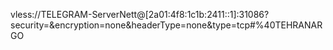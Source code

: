 vless://TELEGRAM-ServerNett@[2a01:4f8:1c1b:2411::1]:31086?security=&encryption=none&headerType=none&type=tcp#%40TEHRANARGO
